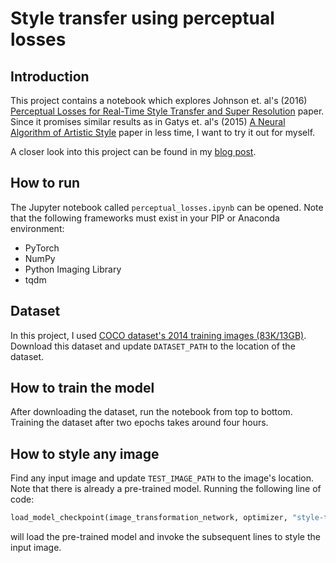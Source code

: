 # Style transfer using perceptual losses

## Introduction
This project contains a notebook which explores Johnson et. al's (2016) [Perceptual Losses for Real-Time Style Transfer and Super Resolution](https://arxiv.org/abs/1603.08155) paper. Since it promises similar results as in Gatys et. al's (2015) [A Neural Algorithm of Artistic Style](https://arxiv.org/abs/1508.06576) paper in less time, I want to try it out for myself.

A closer look into this project can be found in my [blog post](http://francislata.blot.im/epoch-2-perceptual-losses).

## How to run
The Jupyter notebook called `perceptual_losses.ipynb` can be opened. Note that the following frameworks must exist in your PIP or Anaconda environment:
- PyTorch
- NumPy
- Python Imaging Library
- tqdm

## Dataset
In this project, I used [COCO dataset's 2014 training images (83K/13GB)](http://cocodataset.org). Download this dataset and update `DATASET_PATH` to the location of the dataset.

## How to train the model
After downloading the dataset, run the notebook from top to bottom. Training the dataset after two epochs takes around four hours.

## How to style any image
Find any input image and update `TEST_IMAGE_PATH` to the image's location. Note that there is already a pre-trained model. Running the following line of code:

```python
load_model_checkpoint(image_transformation_network, optimizer, "style-transfer-alpha1e5-beta1e10-epoch-2")
```

will load the pre-trained model and invoke the subsequent lines to style the input image.
